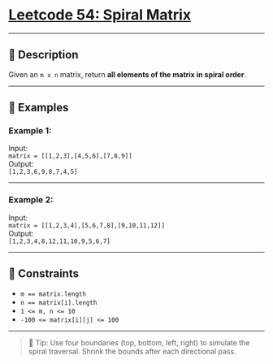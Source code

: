 # [Leetcode 54: Spiral Matrix](https://leetcode.com/problems/spiral-matrix/description/)

---

## 📘 Description

Given an `m x n` matrix, return **all elements of the matrix in spiral order**.

---

## 🧪 Examples

### Example 1:
Input:  
`matrix = [[1,2,3],[4,5,6],[7,8,9]]`  
Output:  
`[1,2,3,6,9,8,7,4,5]`

---

### Example 2:
Input:  
`matrix = [[1,2,3,4],[5,6,7,8],[9,10,11,12]]`  
Output:  
`[1,2,3,4,8,12,11,10,9,5,6,7]`

---

## 🧾 Constraints

- `m == matrix.length`
- `n == matrix[i].length`
- `1 <= m, n <= 10`
- `-100 <= matrix[i][j] <= 100`

---

> 🔁 Tip: Use four boundaries (top, bottom, left, right) to simulate the spiral traversal. Shrink the bounds after each directional pass.

